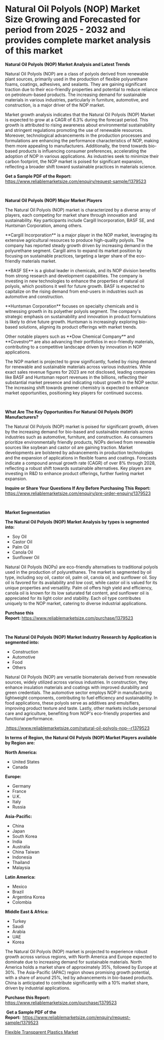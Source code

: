 <p><h1>Natural Oil Polyols (NOP) Market Size Growing and Forecasted for period from 2025 - 2032 and provides complete market analysis of this market</h1></p><p><strong>Natural Oil Polyols (NOP) Market Analysis and Latest Trends</strong></p>
<p><p>Natural Oil Polyols (NOP) are a class of polyols derived from renewable plant sources, primarily used in the production of flexible polyurethane foams, coatings, adhesives, and sealants. They are gaining significant traction due to their eco-friendly properties and potential to reduce reliance on petroleum-based products. The increasing demand for sustainable materials in various industries, particularly in furniture, automotive, and construction, is a major driver of the NOP market.</p><p>Market growth analysis indicates that the Natural Oil Polyols (NOP) Market is expected to grow at a CAGR of 6.3% during the forecast period. This growth is attributed to rising awareness about environmental sustainability and stringent regulations promoting the use of renewable resources. Moreover, technological advancements in the production processes and formulations are enhancing the performance characteristics of NOP, making them more appealing to manufacturers. Additionally, the trend towards bio-based products is influencing consumer preferences, accelerating the adoption of NOP in various applications. As industries seek to minimize their carbon footprint, the NOP market is poised for significant expansion, reflecting a broader shift toward sustainable practices in materials science.</p></p>
<p><strong>Get a Sample PDF of the Report:&nbsp;</strong> <a href="https://www.reliablemarketsize.com/enquiry/request-sample/1379523?utm_campaign=2192&utm_medium=2&utm_source=Github&utm_content=ia&utm_term=01022025&utm_id=natural-oil-polyols-nop">https://www.reliablemarketsize.com/enquiry/request-sample/1379523</a></p>
<p>&nbsp;</p>
<p><strong>Natural Oil Polyols (NOP) Major Market Players</strong></p>
<p><p>The Natural Oil Polyols (NOP) market is characterized by a diverse array of players, each competing for market share through innovation and sustainability. Key participants include Cargill Incorporation, BASF SE, and Huntsman Corporation, among others.</p><p>**Cargill Incorporation** is a major player in the NOP market, leveraging its extensive agricultural resources to produce high-quality polyols. The company has reported steady growth driven by increasing demand in the polyurethane segment. Cargill aims to expand its market position by focusing on sustainable practices, targeting a larger share of the eco-friendly materials market.</p><p>**BASF SE** is a global leader in chemicals, and its NOP division benefits from strong research and development capabilities. The company is investing in new technologies to enhance the properties of natural oil polyols, which positions it well for future growth. BASF is expected to capitalize on the rising demand from end-users in industries such as automotive and construction.</p><p>**Huntsman Corporation** focuses on specialty chemicals and is witnessing growth in its polyether polyols segment. The company's strategic emphasis on sustainability and innovation in product formulations is likely to drive future growth. Huntsman is increasingly exploring bio-based solutions, aligning its product offerings with market trends.</p><p>Other notable players such as **Dow Chemical Company** and **Covestro** are also advancing their portfolios in eco-friendly materials, contributing to a competitive landscape driven by innovation in NOP applications.</p><p>The NOP market is projected to grow significantly, fueled by rising demand for renewable and sustainable materials across various industries. While exact sales revenue figures for 2023 are not disclosed, leading companies like BASF and Huntsman report revenues in the billions, reflecting their substantial market presence and indicating robust growth in the NOP sector. The increasing shift towards greener chemistry is expected to enhance market opportunities, positioning key players for continued success.</p></p>
<p>&nbsp;</p>
<p><strong>What Are The Key Opportunities For Natural Oil Polyols (NOP) Manufacturers?</strong></p>
<p><p>The Natural Oil Polyols (NOP) market is poised for significant growth, driven by the increasing demand for bio-based and sustainable materials across industries such as automotive, furniture, and construction. As consumers prioritize environmentally friendly products, NOPs derived from renewable sources like soybean and castor oil are gaining traction. Market developments are bolstered by advancements in production technologies and the expansion of applications in flexible foams and coatings. Forecasts indicate a compound annual growth rate (CAGR) of over 8% through 2028, reflecting a robust shift towards sustainable alternatives. Key players are investing in R&D to enhance product offerings, further fueling market expansion.</p></p>
<p><strong>Inquire or Share Your Questions If Any Before Purchasing This Report:</strong> <a href="https://www.reliablemarketsize.com/enquiry/pre-order-enquiry/1379523?utm_campaign=2192&utm_medium=2&utm_source=Github&utm_content=ia&utm_term=01022025&utm_id=natural-oil-polyols-nop">https://www.reliablemarketsize.com/enquiry/pre-order-enquiry/1379523</a></p>
<p>&nbsp;</p>
<p><strong>Market Segmentation</strong></p>
<p><strong>The Natural Oil Polyols (NOP) Market Analysis by types is segmented into:</strong></p>
<p><ul><li>Soy Oil</li><li>Castor Oil</li><li>Palm Oil</li><li>Canola Oil</li><li>Sunflower Oil</li></ul></p>
<p><p>Natural Oil Polyols (NOPs) are eco-friendly alternatives to traditional polyols used in the production of polyurethanes. The market is segmented by oil type, including soy oil, castor oil, palm oil, canola oil, and sunflower oil. Soy oil is favored for its availability and low cost, while castor oil is valued for its unique properties and versatility. Palm oil offers high yield and efficiency, canola oil is known for its low saturated fat content, and sunflower oil is appreciated for its light color and stability. Each oil type contributes uniquely to the NOP market, catering to diverse industrial applications.</p></p>
<p><strong>Purchase this Report:&nbsp;</strong><a href="https://www.reliablemarketsize.com/purchase/1379523?utm_campaign=2192&utm_medium=2&utm_source=Github&utm_content=ia&utm_term=01022025&utm_id=natural-oil-polyols-nop">https://www.reliablemarketsize.com/purchase/1379523</a></p>
<p>&nbsp;</p>
<p><strong>The Natural Oil Polyols (NOP) Market Industry Research by Application is segmented into:</strong></p>
<p><ul><li>Construction</li><li>Automotive</li><li>Food</li><li>Others</li></ul></p>
<p><p>Natural Oil Polyols (NOP) are versatile biomaterials derived from renewable sources, widely utilized across various industries. In construction, they enhance insulation materials and coatings with improved durability and green credentials. The automotive sector employs NOP in manufacturing lightweight components, contributing to fuel efficiency and sustainability. In food applications, these polyols serve as additives and emulsifiers, improving product texture and taste. Lastly, other markets include personal care and agriculture, benefiting from NOP's eco-friendly properties and functional performance.</p></p>
<p><a href="https://www.reliablemarketsize.com/natural-oil-polyols-nop--r1379523?utm_campaign=2192&utm_medium=2&utm_source=Github&utm_content=ia&utm_term=01022025&utm_id=natural-oil-polyols-nop">&nbsp;https://www.reliablemarketsize.com/natural-oil-polyols-nop--r1379523</a></p>
<p><strong>In terms of Region, the Natural Oil Polyols (NOP) Market Players available by Region are:</strong></p>
<p>
    <p> <strong> North America: </strong>
        <ul>
            <li>United States</li>
            <li>Canada</li>
        </ul>
        </p> 
    <p> <strong> Europe: </strong>
        <ul>
            <li>Germany</li>
            <li>France</li>
            <li>U.K.</li>
            <li>Italy</li>
            <li>Russia</li>
        </ul>
        </p> 
    <p> <strong> Asia-Pacific: </strong>
        <ul>
            <li>China</li>
            <li>Japan</li>
            <li>South Korea</li>
            <li>India</li>
            <li>Australia</li>
            <li>China Taiwan</li>
            <li>Indonesia</li>
            <li>Thailand</li>
            <li>Malaysia</li>
        </ul>
        </p> 
    <p> <strong> Latin America: </strong>
        <ul>
            <li>Mexico</li>
            <li>Brazil</li>
            <li>Argentina Korea</li>
            <li>Colombia</li>
        </ul>
        </p> 
    <p> <strong> Middle East & Africa: </strong>
        <ul>
            <li>Turkey</li>
            <li>Saudi</li>
            <li>Arabia</li>
            <li>UAE</li>
            <li>Korea</li>
        </ul>
    </p>
    </p>
<p><p>The Natural Oil Polyols (NOP) market is projected to experience robust growth across various regions, with North America and Europe expected to dominate due to increasing demand for sustainable materials. North America holds a market share of approximately 35%, followed by Europe at 30%. The Asia-Pacific (APAC) region shows promising growth potential, with a share of around 25%, led by advancements in bio-based products. China is anticipated to contribute significantly with a 10% market share, driven by industrial applications.</p></p>
<p><strong>Purchase this Report: </strong><a href="https://www.reliablemarketsize.com/purchase/1379523?utm_campaign=2192&utm_medium=2&utm_source=Github&utm_content=ia&utm_term=01022025&utm_id=natural-oil-polyols-nop">https://www.reliablemarketsize.com/purchase/1379523</a></p>
<p>&nbsp;<strong>Get a Sample PDF of the Report:&nbsp;&nbsp;</strong><a href="https://www.reliablemarketsize.com/enquiry/request-sample/1379523?utm_campaign=2192&utm_medium=2&utm_source=Github&utm_content=ia&utm_term=01022025&utm_id=natural-oil-polyols-nop">https://www.reliablemarketsize.com/enquiry/request-sample/1379523</a></p>
<p><strong></strong></p>
<p><p><a href="https://github.com/WashimHussain441/Market-Research-Report-List-1/blob/main/flexible-transparent-plastics-market.md?utm_campaign=2192&utm_medium=2&utm_source=Github&utm_content=ia&utm_term=01022025&utm_id=natural-oil-polyols-nop">Flexible Transparent Plastics Market</a></p></p>
